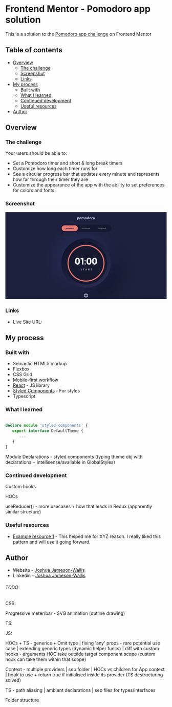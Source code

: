 # Frontend Mentor - Pomodoro app solution

This is a solution to the [Pomodoro app challenge](https://www.frontendmentor.io/challenges/pomodoro-app-KBFnycJ6G) on Frontend Mentor

## Table of contents

-  [Overview](#overview)
   -  [The challenge](#the-challenge)
   -  [Screenshot](#screenshot)
   -  [Links](#links)
-  [My process](#my-process)
   -  [Built with](#built-with)
   -  [What I learned](#what-i-learned)
   -  [Continued development](#continued-development)
   -  [Useful resources](#useful-resources)
-  [Author](#author)

## Overview

### The challenge

Your users should be able to:

-  Set a Pomodoro timer and short & long break timers
-  Customize how long each timer runs for
-  See a circular progress bar that updates every minute and represents how far through their timer they are
-  Customize the appearance of the app with the ability to set preferences for colors and fonts

### Screenshot

![](./Screenshot.png)

### Links

-  Live Site URL:

## My process

### Built with

-  Semantic HTML5 markup
-  Flexbox
-  CSS Grid
-  Mobile-first workflow
-  [React](https://reactjs.org/) - JS library
-  [Styled Components](https://styled-components.com/) - For styles
-  Typescript

### What I learned

```css

```

```ts
declare module 'styled-components' {
   export interface DefaultTheme {
      ...
   }
}
```

Module Declarations - styled components (typing theme obj with declarations + intellisense/available in GlobalStyles)

### Continued development

Custom hooks

HOCs

useReducer() - more usecases + how that leads in Redux (apparently similar structure)

### Useful resources

-  [Example resource 1](https://www.example.com) - This helped me for XYZ reason. I really liked this pattern and will use it going forward.

## Author

-  Website - [Joshua Jameson-Wallis](https://joshuajamesonwallis.com)
-  Linkedin - [Joshua Jameson-Wallis]()

###### TODO

CSS:

Progressive meter/bar - SVG animation (outline drawing)

TS:

JS:

HOCs + TS - generics + Omit type | fixing 'any' props - rare potential use case | extending generic types (dynamic helper funcs) | diff with custom hooks - arguments HOC take outside target component scope (custom hook can take them within that scope)

Context - multiple providers | sep folder | HOCs vs children for App context | hook to use + return true if initialised inside its provider (TS destructuring solved)

TS - path aliasing | ambient declarations | sep files for types/interfaces

Folder structure
